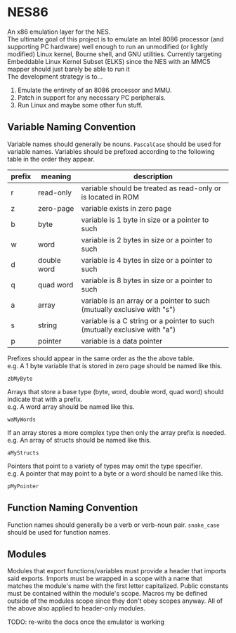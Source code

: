 
# NES86
An x86 emulation layer for the NES.  
The ultimate goal of this project is to emulate an Intel 8086 processor (and supporting PC hardware)
well enough to run an unmodified (or lightly modified) Linux kernel, Bourne shell, and GNU utilities.
Currently targeting Embeddable Linux Kernel Subset (ELKS) since the NES with an MMC5 mapper should just barely be able to run it  
The development strategy is to...
 1. Emulate the entirety of an 8086 processor and MMU.
 2. Patch in support for any necessary PC peripherals.
 3. Run Linux and maybe some other fun stuff.

## Variable Naming Convention
Variable names should generally be nouns.
`PascalCase` should be used for variable names.
Variables should be prefixed according to the following table in the order they appear.

| prefix | meaning     | description |
|--------|-------------|-------------|
| r      | read-only   | variable should be treated as read-only or is located in ROM |
| z      | zero-page   | variable exists in zero page |
| b      | byte        | variable is 1 byte in size or a pointer to such |
| w      | word        | variable is 2 bytes in size or a pointer to such |
| d      | double word | variable is 4 bytes in size or a pointer to such |
| q      | quad word   | variable is 8 bytes in size or a pointer to such |
| a      | array       | variable is an array or a pointer to such (mutually exclusive with "s") |
| s      | string      | variable is a C string or a pointer to such (mutually exclusive with "a") |
| p      | pointer     | variable is a data pointer |

Prefixes should appear in the same order as the the above table.  
e.g. A 1 byte variable that is stored in zero page should be named like this.  

    zbMyByte
Arrays that store a base type (byte, word, double word, quad word) should indicate that with a prefix.  
e.g. A word array should be named like this.  

    waMyWords
If an array stores a more complex type then only the array prefix is needed.  
e.g. An array of structs should be named like this.  

    aMyStructs
Pointers that point to a variety of types may omit the type specifier.  
e.g. A pointer that may point to a byte or a word should be named like this.  

    pMyPointer

## Function Naming Convention
Function names should generally be a verb or verb-noun pair.
`snake_case` should be used for function names.

## Modules
Modules that export functions/variables must provide a header that imports said exports.
Imports must be wrapped in a scope with a name that matches the module's name with the first letter capitalized.
Public constants must be contained within the module's scope.
Macros my be defined outside of the modules scope since they don't obey scopes anyway.
All of the above also applied to header-only modules.


TODO: re-write the docs once the emulator is working
